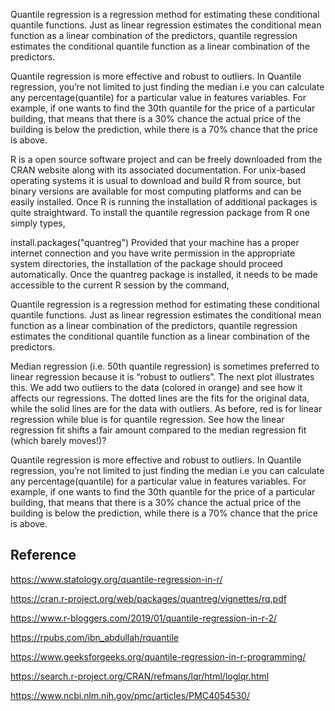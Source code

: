 
Quantile regression is a regression method for estimating these conditional quantile functions. Just as linear regression estimates the conditional mean function as a linear combination of the predictors, quantile regression estimates the conditional quantile function as a linear combination of the predictors.

Quantile regression is more effective and robust to outliers. In Quantile regression, you’re not limited to just finding the median i.e you can calculate any percentage(quantile) for a particular value in features variables. For example, if one wants to find the 30th quantile for the price of a particular building, that means that there is a 30% chance the actual price of the building is below the prediction, while there is a 70% chance that the price is above.

R is a open source software project and can be freely downloaded from the CRAN website along with its associated documentation. For unix-based operating systems it is usual to download and build R from source, but binary versions are available for most computing platforms and can be easily installed. Once R is running the installation of additional packages is quite straightward. To install the quantile regression package from R one simply types, 

install.packages("quantreg") Provided that your machine has a proper internet connection and you have write permission in the appropriate system directories, the installation of the package should proceed automatically. Once the quantreg package is installed, it needs to be made accessible to the current R session by the command,

Quantile regression is a regression method for estimating these conditional quantile functions. Just as linear regression estimates the conditional mean function as a linear combination of the predictors, quantile regression estimates the conditional quantile function as a linear combination of the predictors.

Median regression (i.e. 50th quantile regression) is sometimes preferred to linear regression because it is “robust to outliers”. The next plot illustrates this. We add two outliers to the data (colored in orange) and see how it affects our regressions. The dotted lines are the fits for the original data, while the solid lines are for the data with outliers. As before, red is for linear regression while blue is for quantile regression. See how the linear regression fit shifts a fair amount compared to the median regression fit (which barely moves!)?

Quantile regression is more effective and robust to outliers. In Quantile regression, you’re not limited to just finding the median i.e you can calculate any percentage(quantile) for a particular value in features variables. For example, if one wants to find the 30th quantile for the price of a particular building, that means that there is a 30% chance the actual price of the building is below the prediction, while there is a 70% chance that the price is above.

## Reference

https://www.statology.org/quantile-regression-in-r/

https://cran.r-project.org/web/packages/quantreg/vignettes/rq.pdf

https://www.r-bloggers.com/2019/01/quantile-regression-in-r-2/

https://rpubs.com/ibn_abdullah/rquantile

https://www.geeksforgeeks.org/quantile-regression-in-r-programming/

https://search.r-project.org/CRAN/refmans/lqr/html/loglqr.html

https://www.ncbi.nlm.nih.gov/pmc/articles/PMC4054530/
